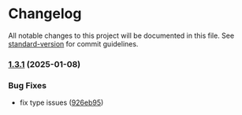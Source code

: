 # Changelog

All notable changes to this project will be documented in this file. See [standard-version](https://github.com/conventional-changelog/standard-version) for commit guidelines.

### [1.3.1](https://github.com/openfeed-org/sdk-js/compare/1.3.0...1.3.1) (2025-01-08)


### Bug Fixes

* fix type issues ([926eb95](https://github.com/openfeed-org/sdk-js/commit/926eb95db5d3aefa743610c00531438aa8fa46d8))
